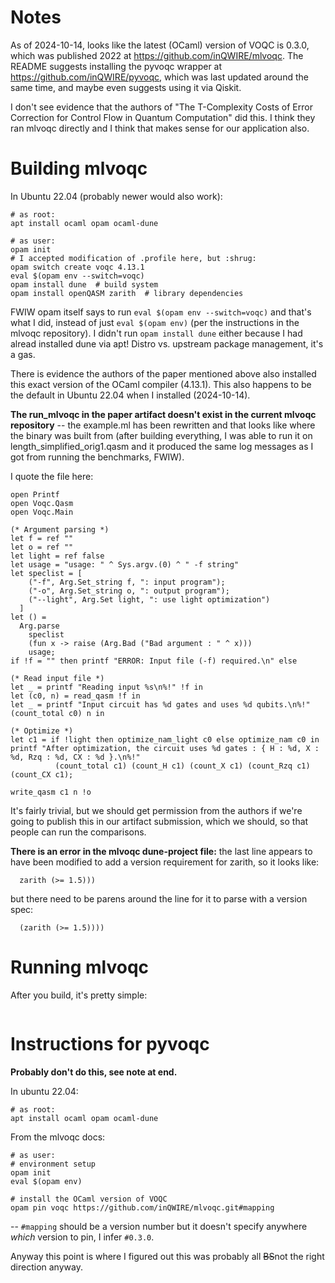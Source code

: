 # Notes

As of 2024-10-14, looks like the latest (OCaml) version of VOQC is 0.3.0, which was published 2022 at https://github.com/inQWIRE/mlvoqc. The README suggests installing the pyvoqc wrapper at https://github.com/inQWIRE/pyvoqc, which was last updated around the same time, and maybe even suggests using it via Qiskit.

I don't see evidence that the authors of "The T-Complexity Costs of Error Correction for Control Flow in Quantum Computation" did this. I think they ran mlvoqc directly and I think that makes sense for our application also.

# Building mlvoqc

In Ubuntu 22.04 (probably newer would also work):
```
# as root:
apt install ocaml opam ocaml-dune

# as user:
opam init
# I accepted modification of .profile here, but :shrug:
opam switch create voqc 4.13.1
eval $(opam env --switch=voqc)
opam install dune  # build system
opam install openQASM zarith  # library dependencies
```

FWIW opam itself says to 
run `eval $(opam env --switch=voqc)` and that's what I did, instead of just `eval $(opam env)` (per the instructions in the mlvoqc repository). I didn't run `opam install dune` either because I had alread installed dune via apt! Distro vs. upstream package management, it's a gas.

There is evidence the authors of the paper mentioned above also installed this exact version of the OCaml compiler (4.13.1). This also happens to be the default in Ubuntu 22.04 when I installed (2024-10-14).

**The run\_mlvoqc in the paper artifact doesn't exist in the current mlvoqc repository** -- the example.ml has been rewritten and that looks like where the binary was built from (after building everything, I was able to run it on length_simplified_orig1.qasm and it produced the same log messages as I got from running the benchmarks, FWIW).

I quote the file here:
```
open Printf
open Voqc.Qasm
open Voqc.Main

(* Argument parsing *)
let f = ref ""
let o = ref ""
let light = ref false
let usage = "usage: " ^ Sys.argv.(0) ^ " -f string"
let speclist = [
    ("-f", Arg.Set_string f, ": input program");
    ("-o", Arg.Set_string o, ": output program");
    ("--light", Arg.Set light, ": use light optimization")
  ]
let () =
  Arg.parse
    speclist
    (fun x -> raise (Arg.Bad ("Bad argument : " ^ x)))
    usage;
if !f = "" then printf "ERROR: Input file (-f) required.\n" else

(* Read input file *)
let _ = printf "Reading input %s\n%!" !f in
let (c0, n) = read_qasm !f in
let _ = printf "Input circuit has %d gates and uses %d qubits.\n%!" (count_total c0) n in

(* Optimize *)
let c1 = if !light then optimize_nam_light c0 else optimize_nam c0 in
printf "After optimization, the circuit uses %d gates : { H : %d, X : %d, Rzq : %d, CX : %d }.\n%!"
          (count_total c1) (count_H c1) (count_X c1) (count_Rzq c1) (count_CX c1);

write_qasm c1 n !o
```
It's fairly trivial, but we should get permission from the authors if we're going to publish this in our artifact submission, which we should, so that people can run the comparisons.

**There is an error in the mlvoqc dune-project file:** the last line appears to have been modified to add a version requirement for zarith, so it looks like:
```
  zarith (>= 1.5)))
```
but there need to be parens around the line for it to parse with a version spec:
```
  (zarith (>= 1.5))))
```

# Running mlvoqc

After you build, it's pretty simple:

```
```

# Instructions for pyvoqc

**Probably don't do this, see note at end.**

In ubuntu 22.04:
```
# as root:
apt install ocaml opam ocaml-dune
```

From the mlvoqc docs:
```
# as user:
# environment setup
opam init
eval $(opam env)

# install the OCaml version of VOQC
opam pin voqc https://github.com/inQWIRE/mlvoqc.git#mapping
```

-- `#mapping` should be a version number but it doesn't specify anywhere _which_ version to pin, I infer `#0.3.0`.

Anyway this point is where I figured out this was probably all ~~BS~~not the right direction anyway.

